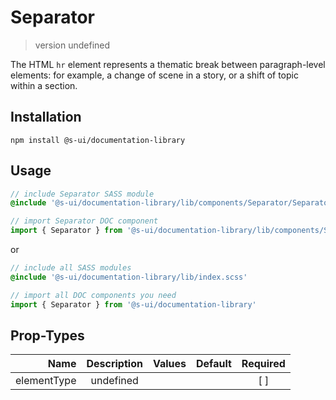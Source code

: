 # Separator
> version undefined

The HTML `hr` element represents a thematic break between paragraph-level elements: for example, a change of scene in a story, or a shift of topic within a section.

## Installation
`npm install @s-ui/documentation-library`

## Usage
```scss
// include Separator SASS module
@include '@s-ui/documentation-library/lib/components/Separator/Separator.scss'
```

```js
// import Separator DOC component
import { Separator } from '@s-ui/documentation-library/lib/components/Separator/Separator.js'
```

or

```scss
// include all SASS modules
@include '@s-ui/documentation-library/lib/index.scss'
```

```js
// import all DOC components you need
import { Separator } from '@s-ui/documentation-library'
```

## Prop-Types

| Name | Description | Values  | Default | Required |
| ---: |:---:| ---:| ---: |:---: |
| elementType | undefined | | |  [ ]  |
